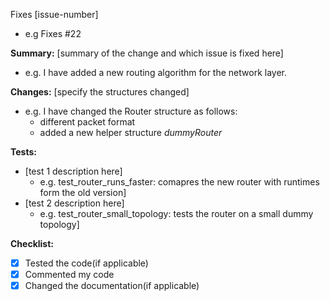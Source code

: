 Fixes [issue-number] 
   - e.g Fixes #22

**Summary:** [summary of the change and which issue is fixed here]
   - e.g. I have added a new routing algorithm for the network layer.

**Changes:** [specify the structures changed] 
   - e.g. I have changed the Router structure as follows:
      - different packet format
      - added a new helper structure *dummyRouter*

**Tests:**
  - [test 1 description here] 
      - e.g. test_router_runs_faster: comapres the new router with runtimes form the old version]
  - [test 2 description here]
      - e.g. test_router_small_topology: tests the router on a small dummy topology]

**Checklist:**
- [x] Tested the code(if applicable)
- [x] Commented my code
- [x] Changed the documentation(if applicable)
